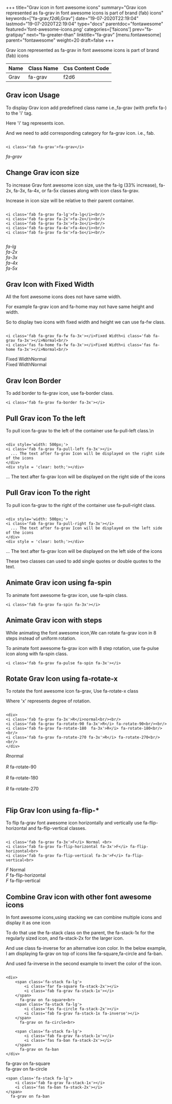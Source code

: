 +++
title="Grav icon in font awesome icons"
summary="Grav icon represented as fa-grav in font awesome icons is part of brand (fab) icons"
keywords=["fa-grav,f2d6,Grav"]
date="19-07-2020T22:19:04"
lastmod="19-07-2020T22:19:04"
type="docs"
parentdoc="fontawesome"
featured='font-awesome-icons.png'
categories=['faicons']
prev="fa-gratipay"
next="fa-greater-than"
linktitle="fa-grav"
[menu.fontawesome]
parent="fontawesome"
weight=20
draft=false
+++


Grav icon represented as fa-grav in font awesome icons is part of brand (fab) icons

<div class='table-responsive'><table class='table'><thead><tr><th>Name</th><th>Class Name</th><th>Css Content Code</th></tr></thead><tbody><tr><td>Grav</td><td>fa-grav</td><td>f2d6</td></tr></tbody></table></div>



## Grav icon Usage

To display Grav icon add predefined class name i.e.,fa-grav (with prefix fa-) to the 'i' tag.

Here 'i' tag represents icon.

And we need to add corresponding category for fa-grav icon. i.e., fab.


```

<i class='fab fa-grav'>fa-grav</i>
```

<i class='fab fa-grav'>fa-grav</i>




## Change Grav icon size
To increase Grav font awesome icon size, use the fa-lg (33% increase), fa-2x, fa-3x, fa-4x, or fa-5x classes along with icon class fa-grav.

Increase in icon size will be relative to their parent container. 

```

<i class='fab fa-grav fa-lg'>fa-lg</i><br/>
<i class='fab fa-grav fa-2x'>fa-2x</i><br/>
<i class='fab fa-grav fa-3x'>fa-3x</i><br/>
<i class='fab fa-grav fa-4x'>fa-4x</i><br/>
<i class='fab fa-grav fa-5x'>fa-5x</i><br/>
            
```

<i class='fab fa-grav fa-lg'>fa-lg</i><br/>
<i class='fab fa-grav fa-2x'>fa-2x</i><br/>
<i class='fab fa-grav fa-3x'>fa-3x</i><br/>
<i class='fab fa-grav fa-4x'>fa-4x</i><br/>
<i class='fab fa-grav fa-5x'>fa-5x</i><br/>
            



## Grav Icon with Fixed Width 

All the font awesome icons does not have same width.

For example fa-grav icon and fa-home may not have same height and width.

So to display two icons with fixed width and height we can use fa-fw class.


```

<i class='fab fa-grav fa-fw fa-3x'></i>Fixed Width<i class='fab fa-grav fa-3x'></i>Normal<br/>
<i class='fas fa-home fa-fw fa-3x'></i>Fixed Width<i class='fas fa-home fa-3x'></i>Normal<br/>
```

<i class='fab fa-grav fa-fw fa-3x'></i>Fixed Width<i class='fab fa-grav fa-3x'></i>Normal<br/>
<i class='fas fa-home fa-fw fa-3x'></i>Fixed Width<i class='fas fa-home fa-3x'></i>Normal<br/>



## Grav Icon Border 

To add border to fa-grav icon, use fa-border class.


```
<i class='fab fa-grav fa-border fa-3x'></i>

```
<i class='fab fa-grav fa-border fa-3x'></i>





## Pull Grav icon To the left

To pull icon fa-grav to the left of the container use fa-pull-left class.\n

```

<div style='width: 500px;'>
<i class='fab fa-grav fa-pull-left fa-3x'></i>
  ... The text after fa-grav Icon will be displayed on the right side of the icons
</div>
<div style = 'clear: both;'></div>
```

<div style='width: 500px;'>
<i class='fab fa-grav fa-pull-left fa-3x'></i>
  ... The text after fa-grav Icon will be displayed on the right side of the icons
</div>
<div style = 'clear: both;'></div>




## Pull Grav icon To the right
To pull icon fa-grav to the right of the container use fa-pull-right class.

```

<div style='width: 500px;'>
<i class='fab fa-grav fa-pull-right fa-3x'></i>
  ... The text after fa-grav Icon will be displayed on the left side of the icons
</div>
<div style = 'clear: both;'></div>
```

<div style='width: 500px;'>
<i class='fab fa-grav fa-pull-right fa-3x'></i>
  ... The text after fa-grav Icon will be displayed on the left side of the icons
</div>
<div style = 'clear: both;'></div>

These two classes can used to add single quotes or double quotes to the text.


## Animate Grav icon using fa-spin
To animate font awesome fa-grav icon, use fa-spin class.

```
<i class='fab fa-grav fa-spin fa-3x'></i>
```
<i class='fab fa-grav fa-spin fa-3x'></i>




## Animate Grav icon with steps
While animating the font awesome icon,We can rotate fa-grav icon in 8 steps instead of uniform rotation.

To animate font awesome fa-grav icon with 8 step rotation, use fa-pulse icon along with fa-spin class.


```
<i class='fab fa-grav fa-pulse fa-spin fa-3x'></i>

```
<i class='fab fa-grav fa-pulse fa-spin fa-3x'></i>





## Rotate Grav Icon using fa-rotate-x
To rotate the font awesome icon fa-grav, Use fa-rotate-x class

Where 'x' represents degree of rotation.


```

<div>
<i class='fab fa-grav fa-3x'>R</i>normal<br/><br/>
<i class='fab fa-grav fa-rotate-90 fa-3x'>R</i> fa-rotate-90<br/><br/> 
<i class='fab fa-grav fa-rotate-180  fa-3x'>R</i> fa-rotate-180<br/><br/> 
<i class='fab fa-grav fa-rotate-270 fa-3x'>R</i> fa-rotate-270<br/><br/>
</div>
```

<div>
<i class='fab fa-grav fa-3x'>R</i>normal<br/><br/>
<i class='fab fa-grav fa-rotate-90 fa-3x'>R</i> fa-rotate-90<br/><br/> 
<i class='fab fa-grav fa-rotate-180  fa-3x'>R</i> fa-rotate-180<br/><br/> 
<i class='fab fa-grav fa-rotate-270 fa-3x'>R</i> fa-rotate-270<br/><br/>
</div>




## Flip Grav Icon using fa-flip-*
To flip fa-grav font awesome icon horizontally and vertically use fa-flip-horizontal and fa-flip-vertical classes. 

```

<i class='fab fa-grav fa-3x'>F</i> Normal <br>
<i class='fab fa-grav fa-flip-horizontal fa-3x'>F</i> fa-flip-horizontal<br>
<i class='fab fa-grav fa-flip-vertical fa-3x'>F</i> fa-flip-vertical<br>
```

<i class='fab fa-grav fa-3x'>F</i> Normal <br>
<i class='fab fa-grav fa-flip-horizontal fa-3x'>F</i> fa-flip-horizontal<br>
<i class='fab fa-grav fa-flip-vertical fa-3x'>F</i> fa-flip-vertical<br>




## Combine Grav icon with other font awesome icons
In font awesome icons,using stacking we can combine multiple icons and display it as one icon 

To do that use the fa-stack class on the parent, the fa-stack-1x for the regularly sized icon, and fa-stack-2x for the larger icon.

And use class fa-inverse for an alternative icon color. 
In the below example, I am displaying fa-grav on top of icons like fa-square,fa-circle and fa-ban.

And used fa-inverse in the second example to invert the color of the icon.

```

<div>
    <span class='fa-stack fa-lg'>
        <i class='far fa-square fa-stack-2x'></i>
        <i class='fab fa-grav fa-stack-1x'></i>
    </span>
      fa-grav on fa-square<br>
    <span class='fa-stack fa-lg'>
        <i class='fas fa-circle fa-stack-2x'></i>
        <i class='fab fa-grav fa-stack-1x fa-inverse'></i>
    </span>
      fa-grav on fa-circle<br>

    <span class='fa-stack fa-lg'>
        <i class='fab fa-grav fa-stack-1x'></i>
        <i class='fas fa-ban fa-stack-2x'></i>
    </span>
      fa-grav on fa-ban
</div>
```

<div>
    <span class='fa-stack fa-lg'>
        <i class='far fa-square fa-stack-2x'></i>
        <i class='fab fa-grav fa-stack-1x'></i>
    </span>
      fa-grav on fa-square<br>
    <span class='fa-stack fa-lg'>
        <i class='fas fa-circle fa-stack-2x'></i>
        <i class='fab fa-grav fa-stack-1x fa-inverse'></i>
    </span>
      fa-grav on fa-circle<br>

    <span class='fa-stack fa-lg'>
        <i class='fab fa-grav fa-stack-1x'></i>
        <i class='fas fa-ban fa-stack-2x'></i>
    </span>
      fa-grav on fa-ban
</div>






